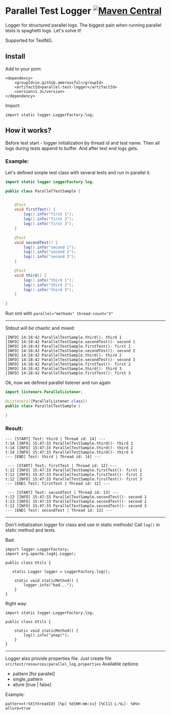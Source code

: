 # Parallel Test Logger  [![Maven Central](https://maven-badges.herokuapp.com/maven-central/io.github.amerousful/parallel-test-logger/badge.svg)](https://maven-badges.herokuapp.com/maven-central/io.github.amerousful/parallel-test-logger/)
Logger for structured parallel logs. The biggest pain when running parallel tests is spaghetti logs. Let's
 solve it!
 
 Supported for TestNG.

## Install 
Add to your pom:
```text
<dependency>
    <groupId>io.github.amerousful</groupId>
    <artifactId>parallel-test-logger</artifactId>
    <version>1.3</version>
</dependency>
```

Import:
```text
import static logger.LoggerFactory.log;
```
 
## How it works?
Before test start - logger initialization by thread id and test name. Then all logs during tests append to buffer. And
 after test end logs gets.
 
### Example: 
Let's defined simple test class with several tests and run in parallel it.
```java
import static logger.LoggerFactory.log;

public class ParallelTestSample {


    @Test
    void firstTest() {
        log().info("first 1");
        log().info("first 2");
        log().info("first 3");
    }

    @Test
    void secondTest() {
        log().info("second 1");
        log().info("second 2");
        log().info("second 3");
    }

    @Test
    void third() {
        log().info("third 1");
        log().info("third 2");
        log().info("third 3");
    }

}

```
Run xml with `parallel="methods" thread-count="3"`
***
Stdout will be chaotic and mixed:
```text
[INFO] 14:18:42 ParallelTestSample.third()- third 1
[INFO] 14:18:42 ParallelTestSample.secondTest()- second 1
[INFO] 14:18:42 ParallelTestSample.firstTest()- first 1
[INFO] 14:18:42 ParallelTestSample.secondTest()- second 2
[INFO] 14:18:42 ParallelTestSample.third()- third 2
[INFO] 14:18:42 ParallelTestSample.secondTest()- second 3
[INFO] 14:18:42 ParallelTestSample.firstTest()- first 2
[INFO] 14:18:42 ParallelTestSample.third()- third 3
[INFO] 14:18:42 ParallelTestSample.firstTest()- first 3
```

Ok, now we defined parallel listener and run again
```java
import listeners.ParallelListener;

@Listeners({ParallelListener.class})
public class ParallelTestSample {

}
```
### Result:
```text
--- [START] Test: third | Thread id: 14] ---
t:14 [INFO] 15:47:33 ParallelTestSample.third()- third 1
t:14 [INFO] 15:47:33 ParallelTestSample.third()- third 2
t:14 [INFO] 15:47:33 ParallelTestSample.third()- third 3
--- [END] Test: third | Thread id: 14] ---

 --- [START] Test: firstTest | Thread id: 12] ---
t:12 [INFO] 15:47:33 ParallelTestSample.firstTest()- first 1
t:12 [INFO] 15:47:33 ParallelTestSample.firstTest()- first 2
t:12 [INFO] 15:47:33 ParallelTestSample.firstTest()- first 3
--- [END] Test: firstTest | Thread id: 12] ---

 --- [START] Test: secondTest | Thread id: 13] ---
t:13 [INFO] 15:47:33 ParallelTestSample.secondTest()- second 1
t:13 [INFO] 15:47:33 ParallelTestSample.secondTest()- second 2
t:13 [INFO] 15:47:33 ParallelTestSample.secondTest()- second 3
--- [END] Test: secondTest | Thread id: 13] ---
```

***
Don't initialization logger for class and use in static methods!
Call `log()` in static method and tests.

Bad:
```
import logger.LoggerFactory;
import org.apache.log4j.Logger;

public class Utils {

   static Logger logger = LoggerFactory.log();

    static void staticMethod() {
        logger.info("bad...");
    }
}
```

Right way:
```
import static logger.LoggerFactory.log;

public class Utils {
    
    static void staticMethod() {
        log().info("yeap!");
    }
}
```

***

Logger also provide properties file. Just create file `src/test/resources/parallel_log.properties`
Available options:
- pattern [for parallel]
- single_pattern
- allure [true | false]

Example:
```
pattern=t:%X{threadId} [%p] %d{HH:mm:ss} [%C{1} L:%L]- %m%n
allure=true
```



